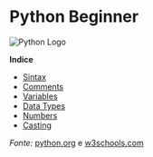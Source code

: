 # Python Beginner


![Python Logo](https://www.python.org/static/community_logos/python-logo-generic.svg)

**Indice**

* [Sintax](https://github.com/rogerio5ouza/python-beginner/tree/master/semana-1)
* [Comments](https://github.com/rogerio5ouza/python-beginner/tree/master/semana-1)
* [Variables](https://github.com/rogerio5ouza/python-beginner/tree/master/semana-1)
* [Data Types](https://github.com/rogerio5ouza/python-beginner/tree/master/semana-1)
* [Numbers](https://github.com/rogerio5ouza/python-beginner/tree/master/semana-1)
* [Casting](https://github.com/rogerio5ouza/python-beginner/tree/master/semana-1)

_Fonte:_ [python.org](https://docs.python.org/3/tutorial/index.html) e [w3schools.com](https://www.w3schools.com/python/)
